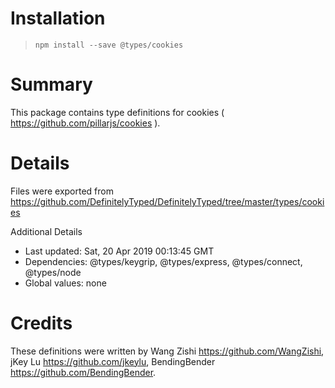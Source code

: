# Installation
> `npm install --save @types/cookies`

# Summary
This package contains type definitions for cookies ( https://github.com/pillarjs/cookies ).

# Details
Files were exported from https://github.com/DefinitelyTyped/DefinitelyTyped/tree/master/types/cookies

Additional Details
 * Last updated: Sat, 20 Apr 2019 00:13:45 GMT
 * Dependencies: @types/keygrip, @types/express, @types/connect, @types/node
 * Global values: none

# Credits
These definitions were written by Wang Zishi <https://github.com/WangZishi>, jKey Lu <https://github.com/jkeylu>, BendingBender <https://github.com/BendingBender>.
